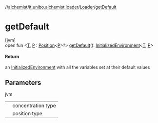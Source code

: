//[alchemist](../../../index.md)/[it.unibo.alchemist.loader](../index.md)/[Loader](index.md)/[getDefault](get-default.md)

# getDefault

[jvm]\
open fun <[T](get-default.md), [P](get-default.md) : [Position](../../it.unibo.alchemist.model.interfaces/-position/index.md)<[P](../../it.unibo.alchemist.loader.deployments/-circle/index.md)>?> [getDefault](get-default.md)(): [InitializedEnvironment](../-initialized-environment/index.md)<[T](../../it.unibo.alchemist.loader.export/-exporter/index.md), [P](../../it.unibo.alchemist.loader.deployments/-circle/index.md)>

#### Return

an [InitializedEnvironment](../-initialized-environment/index.md) with all the variables set at their default values

## Parameters

jvm

| | |
|---|---|
| <T> | concentration type |
| <P> | position type |
